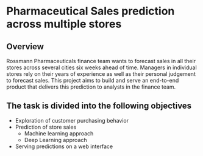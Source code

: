 # Pharmaceutical Sales prediction across multiple stores
## Overview
Rossmann Pharmaceuticals finance team wants to forecast sales in all their stores across several cities six weeks ahead of time. Managers in individual stores rely on their years of experience as well as their personal judgement to forecast sales. 
This project aims to build and serve an end-to-end product that delivers this prediction to analysts in the finance team. 

## The task is divided into the following objectives
- Exploration of customer purchasing behavior
- Prediction of store sales
    - Machine learning approach
    - Deep Learning approach
- Serving predictions on a web interface

